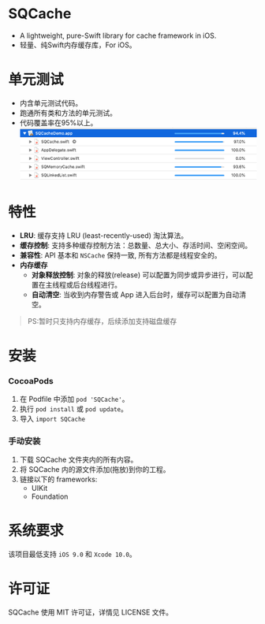 # SQCache
- A lightweight, pure-Swift library for cache framework in iOS.
- 轻量、纯Swift内存缓存库，For iOS。

单元测试
==============
- 内含单元测试代码。
- 跑通所有类和方法的单元测试。
- 代码覆盖率在95%以上。
![Memory cache Test](https://github.com/aloow/SQCache/blob/master/memorycacheTest.png?raw=true)

特性
==============
- **LRU**: 缓存支持 LRU (least-recently-used) 淘汰算法。
- **缓存控制**: 支持多种缓存控制方法：总数量、总大小、存活时间、空闲空间。
- **兼容性**: API 基本和 `NSCache` 保持一致, 所有方法都是线程安全的。
- **内存缓存**
  - **对象释放控制**: 对象的释放(release) 可以配置为同步或异步进行，可以配置在主线程或后台线程进行。
  - **自动清空**: 当收到内存警告或 App 进入后台时，缓存可以配置为自动清空。
>PS:暂时只支持内存缓存，后续添加支持磁盘缓存


安装
==============

### CocoaPods

1. 在 Podfile 中添加 `pod 'SQCache'`。
2. 执行 `pod install` 或 `pod update`。
3. 导入 `import SQCache`

### 手动安装

1. 下载 SQCache 文件夹内的所有内容。
2. 将 SQCache 内的源文件添加(拖放)到你的工程。
3. 链接以下的 frameworks:
	* UIKit
	* Foundation


系统要求
==============
该项目最低支持 `iOS 9.0` 和 `Xcode 10.0`。


许可证
==============
SQCache 使用 MIT 许可证，详情见 LICENSE 文件。
